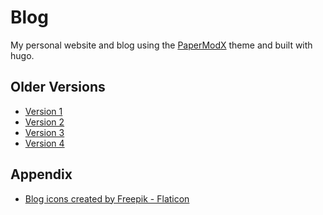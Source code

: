 # Blog

My personal website and blog using the [PaperModX](https://github.com/reorx/hugo-PaperModX) theme and
built with hugo.

## Older Versions

- [Version 1](https://v1.haseebmajid.dev)
- [Version 2](https://v2.haseebmajid.dev)
- [Version 3](https://v3.haseebmajid.dev)
- [Version 4](https://v4.haseebmajid.dev)

## Appendix

- <a href="https://www.flaticon.com/free-icons/blog" title="blog icons">Blog icons created by Freepik - Flaticon</a>
